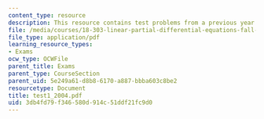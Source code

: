```yaml
---
content_type: resource
description: This resource contains test problems from a previous year.
file: /media/courses/18-303-linear-partial-differential-equations-fall-2006/3db4fd79f346580d914c51ddf21fc9d0_test1_2004.pdf
file_type: application/pdf
learning_resource_types:
- Exams
ocw_type: OCWFile
parent_title: Exams
parent_type: CourseSection
parent_uid: 5e249a61-d8b8-6170-a887-bbba603c8be2
resourcetype: Document
title: test1_2004.pdf
uid: 3db4fd79-f346-580d-914c-51ddf21fc9d0
---
```

